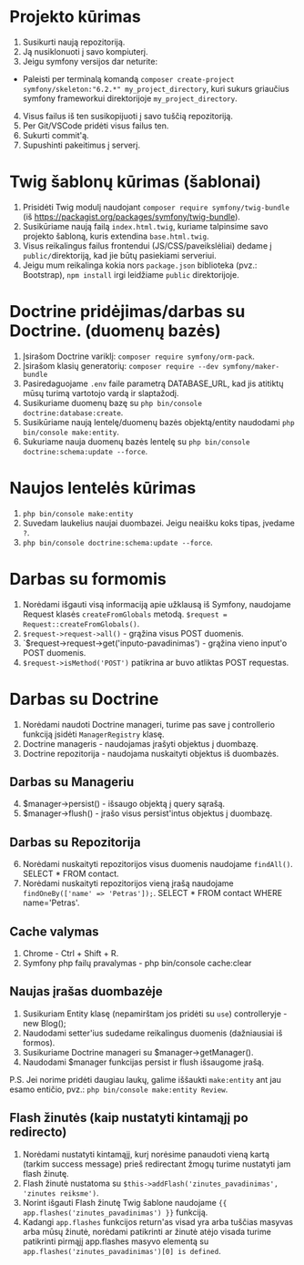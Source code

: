 # Projekto kūrimas

1. Susikurti naują repozitoriją.
2. Ją nusiklonuoti į savo kompiuterį.
3. Jeigu symfony versijos dar neturite:

- Paleisti per terminalą komandą `composer create-project symfony/skeleton:"6.2.*" my_project_directory`, kuri sukurs griaučius symfony frameworkui direktorijoje `my_project_directory`.

4. Visus failus iš ten susikopijuoti į savo tuščią repozitoriją.
5. Per Git/VSCode pridėti visus failus ten.
6. Sukurti commit'ą.
7. Supushinti pakeitimus į serverį.

# Twig šablonų kūrimas (šablonai)

1. Prisidėti Twig modulį naudojant `composer require symfony/twig-bundle` (iš https://packagist.org/packages/symfony/twig-bundle).
2. Susikūriame naują failą `index.html.twig`, kuriame talpinsime savo projekto šabloną, kuris extendina `base.html.twig`.
3. Visus reikalingus failus frontendui (JS/CSS/paveikslėliai) dedame į `public/`direktoriją, kad jie būtų pasiekiami serveriui.
4. Jeigu mum reikalinga kokia nors `package.json` biblioteka (pvz.: Bootstrap), `npm install` irgi leidžiame `public` direktorijoje.

# Doctrine pridėjimas/darbas su Doctrine. (duomenų bazės)

1. Įsirašom Doctrine variklį: `composer require symfony/orm-pack`.
2. Įsirašom klasių generatorių: `composer require --dev symfony/maker-bundle`
3. Pasiredaguojame `.env` faile parametrą DATABASE_URL, kad jis atitiktų mūsų turimą vartotojo vardą ir slaptažodį.
4. Susikuriame duomenų bazę su `php bin/console doctrine:database:create`.
5. Susikūriame naują lentelę/duomenų bazės objektą/entity naudodami `php bin/console make:entity`.
6. Sukuriame nauja duomenų bazės lentelę su `php bin/console doctrine:schema:update --force`.

# Naujos lentelės kūrimas

1. `php bin/console make:entity`
2. Suvedam laukelius naujai duombazei. Jeigu neaišku koks tipas, įvedame `?`.
3. `php bin/console doctrine:schema:update --force`.


# Darbas su formomis

1. Norėdami išgauti visą informaciją apie užklausą iš Symfony, naudojame Request klasės `createFromGlobals` metodą. `$request = Request::createFromGlobals()`.
2. `$request->request->all()` - grąžina visus POST duomenis.
3. `$request->request->get('inputo-pavadinimas') - grąžina vieno input'o POST duomenis.
4. `$request->isMethod('POST')` patikrina ar buvo atliktas POST requestas.

# Darbas su Doctrine

1. Norėdami naudoti Doctrine manageri, turime pas save į controllerio funkciją įsidėti `ManagerRegistry` klasę.
2. Doctrine manageris - naudojamas įrašyti objektus į duombazę.
3. Doctrine repozitorija - naudojama nuskaityti objektus iš duombazės.

## Darbas su Manageriu

4. $manager->persist() - išsaugo objektą į query sąrašą.
5. $manager->flush() - įrašo visus persist'intus objektus į duombazę.

## Darbas su Repozitorija

6. Norėdami nuskaityti repozitorijos visus duomenis naudojame `findAll()`. SELECT \* FROM contact.
7. Norėdami nuskaityti repozitorijos vieną įrašą naudojame `findOneBy(['name' => 'Petras']);`. SELECT \* FROM contact WHERE name='Petras'.

## Cache valymas

1. Chrome - Ctrl + Shift + R.
2. Symfony php failų pravalymas - php bin/console cache:clear 

## Naujas įrašas duombazėje

1. Susikuriam Entity klasę (nepamirštam jos pridėti su `use`) controlleryje - new Blog();
2. Naudodami setter'ius sudedame reikalingus duomenis (dažniausiai iš formos).
3. Susikuriame Doctrine manageri su $manager->getManager().
4. Naudodami $manager funkcijas persist ir flush išsaugome įrašą.

P.S. Jei norime pridėti daugiau laukų, galime iššaukti `make:entity` ant jau esamo entičio, pvz.: `php bin/console make:entity Review`.

## Flash žinutės (kaip nustatyti kintamąjį po redirecto)

1. Norėdami nustatyti kintamąjį, kurį norėsime panaudoti vieną kartą (tarkim success message) prieš redirectant žmogų turime nustatyti jam flash žinutę.
2. Flash žinutė nustatoma su `$this->addFlash('zinutes_pavadinimas', 'zinutes reiksme')`.
3. Norint išgauti Flash žinutę Twig šablone naudojame `{{ app.flashes('zinutes_pavadinimas') }}` funkciją.
4. Kadangi `app.flashes` funkcijos return'as visad yra arba tuščias masyvas arba mūsų žinutė, norėdami
patikrinti ar žinutė atėjo visada turime patikrinti pirmąjį app.flashes masyvo elementą su `app.flashes('zinutes_pavadinimas')[0] is defined`.
